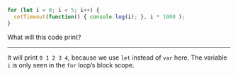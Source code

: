 ```js
for (let i = 0; i < 5; i++) {
  setTimeout(function() { console.log(i); }, i * 1000 );
}
```

What will this code print?

---

It will print `0 1 2 3 4`, because we use `let` instead of `var` here. The variable `i` is only seen in the `for` loop’s block scope.